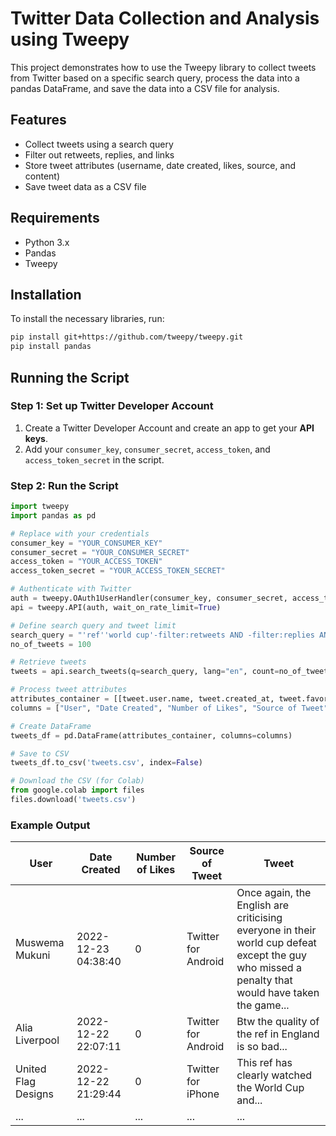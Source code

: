 # Twitter Data Collection and Analysis using Tweepy

This project demonstrates how to use the Tweepy library to collect tweets from Twitter based on a specific search query, process the data into a pandas DataFrame, and save the data into a CSV file for analysis.

## Features
- Collect tweets using a search query
- Filter out retweets, replies, and links
- Store tweet attributes (username, date created, likes, source, and content)
- Save tweet data as a CSV file

## Requirements
- Python 3.x
- Pandas
- Tweepy

## Installation

To install the necessary libraries, run:

```bash
pip install git+https://github.com/tweepy/tweepy.git
pip install pandas
```

## Running the Script

### Step 1: Set up Twitter Developer Account

1. Create a Twitter Developer Account and create an app to get your **API keys**.
2. Add your `consumer_key`, `consumer_secret`, `access_token`, and `access_token_secret` in the script.

### Step 2: Run the Script

```python
import tweepy
import pandas as pd

# Replace with your credentials
consumer_key = "YOUR_CONSUMER_KEY"
consumer_secret = "YOUR_CONSUMER_SECRET"
access_token = "YOUR_ACCESS_TOKEN"
access_token_secret = "YOUR_ACCESS_TOKEN_SECRET"

# Authenticate with Twitter
auth = tweepy.OAuth1UserHandler(consumer_key, consumer_secret, access_token, access_token_secret)
api = tweepy.API(auth, wait_on_rate_limit=True)

# Define search query and tweet limit
search_query = "'ref''world cup'-filter:retweets AND -filter:replies AND -filter:links"
no_of_tweets = 100

# Retrieve tweets
tweets = api.search_tweets(q=search_query, lang="en", count=no_of_tweets, tweet_mode='extended')

# Process tweet attributes
attributes_container = [[tweet.user.name, tweet.created_at, tweet.favorite_count, tweet.source, tweet.full_text] for tweet in tweets]
columns = ["User", "Date Created", "Number of Likes", "Source of Tweet", "Tweet"]

# Create DataFrame
tweets_df = pd.DataFrame(attributes_container, columns=columns)

# Save to CSV
tweets_df.to_csv('tweets.csv', index=False)

# Download the CSV (for Colab)
from google.colab import files
files.download('tweets.csv')
```

### Example Output

| User                | Date Created           | Number of Likes | Source of Tweet       | Tweet                                                                                                                                         |
|---------------------|------------------------|-----------------|-----------------------|-----------------------------------------------------------------------------------------------------------------------------------------------|
| Muswema Mukuni      | 2022-12-23 04:38:40    | 0               | Twitter for Android   | Once again, the English are criticising everyone in their world cup defeat except the guy who missed a penalty that would have taken the game...|
| Alia Liverpool       | 2022-12-22 22:07:11    | 0               | Twitter for Android   | Btw the quality of the ref in England is so bad...                                                                                            |
| United Flag Designs | 2022-12-22 21:29:44    | 0               | Twitter for iPhone    | This ref has clearly watched the World Cup and...                                                                                              |
| ...                 | ...                    | ...             | ...                   | ...                                                                                                                                           |
